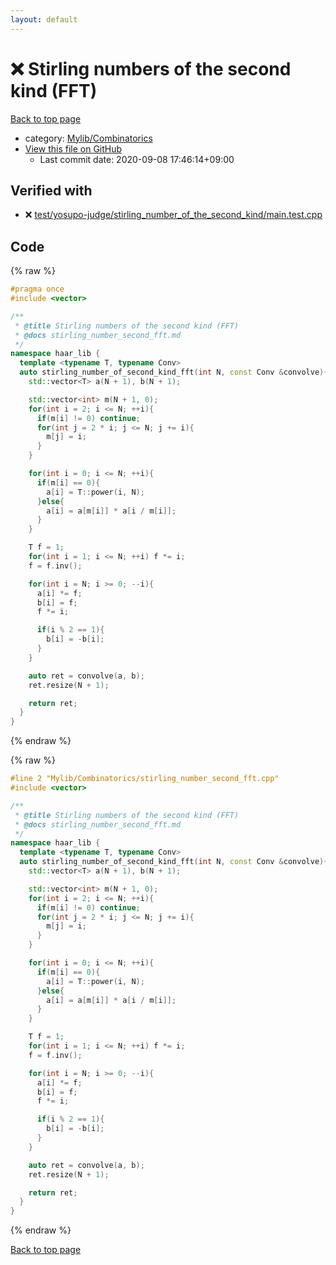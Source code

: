 ```yaml
---
layout: default
---
```


<!-- mathjax config similar to math.stackexchange -->
<script type="text/javascript" async
  src="https://cdnjs.cloudflare.com/ajax/libs/mathjax/2.7.5/MathJax.js?config=TeX-MML-AM_CHTML">
</script>
<script type="text/x-mathjax-config">
  MathJax.Hub.Config({
    TeX: { equationNumbers: { autoNumber: "AMS" }},
    tex2jax: {
      inlineMath: [ ['$','$'] ],
      processEscapes: true
    },
    "HTML-CSS": { matchFontHeight: false },
    displayAlign: "left",
    displayIndent: "2em"
  });
</script>

<script type="text/javascript" src="https://cdnjs.cloudflare.com/ajax/libs/jquery/3.4.1/jquery.min.js"></script>
<script src="https://cdn.jsdelivr.net/npm/jquery-balloon-js@1.1.2/jquery.balloon.min.js" integrity="sha256-ZEYs9VrgAeNuPvs15E39OsyOJaIkXEEt10fzxJ20+2I=" crossorigin="anonymous"></script>
<script type="text/javascript" src="../../../assets/js/copy-button.js"></script>
<link rel="stylesheet" href="../../../assets/css/copy-button.css" />


# :x: Stirling numbers of the second kind (FFT)

<a href="../../../index.html">Back to top page</a>

* category: <a href="../../../index.html#8fcb53b240254087f9d87015c4533bd0">Mylib/Combinatorics</a>
* <a href="{{ site.github.repository_url }}/blob/master/Mylib/Combinatorics/stirling_number_second_fft.cpp">View this file on GitHub</a>
    - Last commit date: 2020-09-08 17:46:14+09:00




## Verified with

* :x: <a href="../../../verify/test/yosupo-judge/stirling_number_of_the_second_kind/main.test.cpp.html">test/yosupo-judge/stirling_number_of_the_second_kind/main.test.cpp</a>


## Code

<a id="unbundled"></a>
{% raw %}
```cpp
#pragma once
#include <vector>

/**
 * @title Stirling numbers of the second kind (FFT)
 * @docs stirling_number_second_fft.md
 */
namespace haar_lib {
  template <typename T, typename Conv>
  auto stirling_number_of_second_kind_fft(int N, const Conv &convolve){
    std::vector<T> a(N + 1), b(N + 1);

    std::vector<int> m(N + 1, 0);
    for(int i = 2; i <= N; ++i){
      if(m[i] != 0) continue;
      for(int j = 2 * i; j <= N; j += i){
        m[j] = i;
      }
    }

    for(int i = 0; i <= N; ++i){
      if(m[i] == 0){
        a[i] = T::power(i, N);
      }else{
        a[i] = a[m[i]] * a[i / m[i]];
      }
    }

    T f = 1;
    for(int i = 1; i <= N; ++i) f *= i;
    f = f.inv();

    for(int i = N; i >= 0; --i){
      a[i] *= f;
      b[i] = f;
      f *= i;

      if(i % 2 == 1){
        b[i] = -b[i];
      }
    }

    auto ret = convolve(a, b);
    ret.resize(N + 1);

    return ret;
  }
}

```
{% endraw %}

<a id="bundled"></a>
{% raw %}
```cpp
#line 2 "Mylib/Combinatorics/stirling_number_second_fft.cpp"
#include <vector>

/**
 * @title Stirling numbers of the second kind (FFT)
 * @docs stirling_number_second_fft.md
 */
namespace haar_lib {
  template <typename T, typename Conv>
  auto stirling_number_of_second_kind_fft(int N, const Conv &convolve){
    std::vector<T> a(N + 1), b(N + 1);

    std::vector<int> m(N + 1, 0);
    for(int i = 2; i <= N; ++i){
      if(m[i] != 0) continue;
      for(int j = 2 * i; j <= N; j += i){
        m[j] = i;
      }
    }

    for(int i = 0; i <= N; ++i){
      if(m[i] == 0){
        a[i] = T::power(i, N);
      }else{
        a[i] = a[m[i]] * a[i / m[i]];
      }
    }

    T f = 1;
    for(int i = 1; i <= N; ++i) f *= i;
    f = f.inv();

    for(int i = N; i >= 0; --i){
      a[i] *= f;
      b[i] = f;
      f *= i;

      if(i % 2 == 1){
        b[i] = -b[i];
      }
    }

    auto ret = convolve(a, b);
    ret.resize(N + 1);

    return ret;
  }
}

```
{% endraw %}

<a href="../../../index.html">Back to top page</a>

